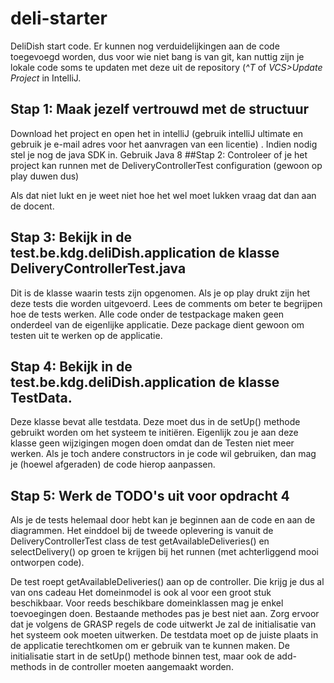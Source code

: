 # deli-starter

DeliDish start code.
Er kunnen nog verduidelijkingen aan de code toegevoegd worden, dus voor wie niet bang is van git, kan nuttig zijn je lokale code soms te updaten met deze uit de repository (*^T* of *VCS>Update Project* in IntelliJ.

## Stap 1: Maak jezelf vertrouwd met de structuur

Download het project en open het in intelliJ (gebruik intelliJ ultimate en gebruik je e-mail adres voor het aanvragen van een licentie) . Indien nodig stel je nog de java SDK in. Gebruik Java 8
##Stap 2: Controleer of je het project kan runnen met de DeliveryControllerTest configuration (gewoon op play duwen dus)

Als dat niet lukt en je weet niet hoe het wel moet lukken vraag dat dan aan de docent.
## Stap 3: Bekijk in de test.be.kdg.deliDish.application de klasse DeliveryControllerTest.java

Dit is de klasse waarin tests zijn opgenomen. Als je op play drukt zijn het deze tests die worden uitgevoerd. Lees de comments om beter te begrijpen hoe de tests werken. Alle code onder de testpackage maken geen onderdeel van de eigenlijke applicatie. Deze package dient gewoon om testen uit te werken op de applicatie.

## Stap 4: Bekijk in de test.be.kdg.deliDish.application de klasse TestData.

Deze klasse bevat alle testdata. Deze moet dus in de setUp() methode gebruikt worden om het systeem te initiëren. Eigenlijk zou je aan deze klasse geen wijzigingen mogen doen omdat dan de Testen niet meer werken. Als je toch andere constructors in je code wil gebruiken, dan mag je (hoewel afgeraden) de code hierop aanpassen.

## Stap 5: Werk de TODO's uit voor opdracht 4

Als je de tests helemaal door hebt kan je beginnen aan de code en aan de diagrammen. Het einddoel bij de tweede oplevering is vanuit de DeliveryControllerTest class de test getAvailableDeliveries() en selectDelivery() op groen te krijgen bij het runnen (met achterliggend mooi ontworpen code).

De test roept getAvailableDeliveries() aan op de controller. Die krijg je dus al van ons cadeau
    Het domeinmodel is ook al voor een groot stuk beschikbaar. Voor reeds beschikbare domeinklassen mag je enkel toevoegingen doen. Bestaande methodes pas je best niet aan.
    Zorg ervoor dat je volgens de GRASP regels de code uitwerkt
    Je zal de initialisatie van het systeem ook moeten uitwerken. De testdata moet op de juiste plaats in de applicatie terechtkomen om er gebruik van te kunnen maken. De initialisatie start in de setUp() methode binnen test, maar ook de add-methods in de controller moeten aangemaakt worden.
